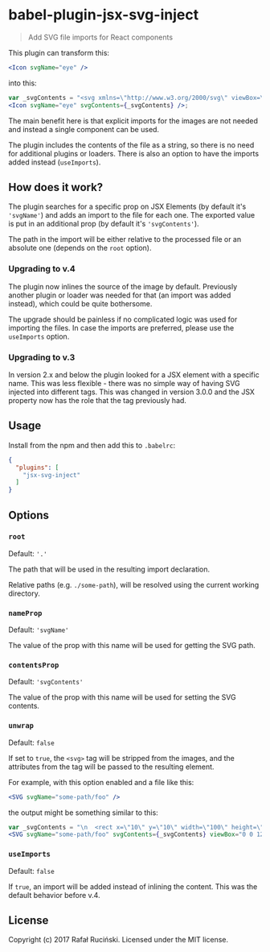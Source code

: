# babel-plugin-jsx-svg-inject

> Add SVG file imports for React components

This plugin can transform this:
```jsx
<Icon svgName="eye" />
```

into this:
```jsx
var _svgContents = "<svg xmlns=\"http://www.w3.org/2000/svg\" viewBox=\"0 0 200 200\">\n  <circle cx=\"100\" cy=\"100\" r=\"100\"/>\n</svg>\n";
<Icon svgName="eye" svgContents={_svgContents} />;
```

The main benefit here is that explicit imports for the images are not needed and instead a single component can be used.

The plugin includes the contents of the file as a string, so there is no need for additional plugins or loaders.
There is also an option to have the imports added instead (`useImports`).

## How does it work?

The plugin searches for a specific prop on JSX Elements (by default it's `'svgName'`) and adds an import to the file for each one.
The exported value is put in an additional prop (by default it's `'svgContents'`).

The path in the import will be either relative to the processed file or an absolute one (depends on the `root` option).

### Upgrading to v.4

The plugin now inlines the source of the image by default.
Previously another plugin or loader was needed for that (an import was added instead), which could be quite bothersome.

The upgrade should be painless if no complicated logic was used for importing the files.
In case the imports are preferred, please use the `useImports` option.

### Upgrading to v.3

In version 2.x and below the plugin looked for a JSX element with a specific name.
This was less flexible - there was no simple way of having SVG injected into different tags.
This was changed in version 3.0.0 and the JSX property now has the role that the tag previously had.

## Usage

Install from the npm and then add this to `.babelrc`:
```json
{
  "plugins": [
    "jsx-svg-inject"
  ]
}
```

## Options

### `root`
Default: `'.'`

The path that will be used in the resulting import declaration.

Relative paths (e.g. `./some-path`), will be resolved using the current working directory.

### `nameProp`
Default: `'svgName'`

The value of the prop with this name will be used for getting the SVG path.

### `contentsProp`
Default: `'svgContents'`

The value of the prop with this name will be used for setting the SVG contents.

### `unwrap`
Default: `false`

If set to `true`, the `<svg>` tag will be stripped from the images, and the attributes from the tag will be passed to the resulting element.

For example, with this option enabled and a file like this:
```jsx
<SVG svgName="some-path/foo" />
```

the output might be something similar to this:
```jsx
var _svgContents = "\n  <rect x=\"10\" y=\"10\" width=\"100\" height=\"100\" />\n";
<SVG svgName="some-path/foo" svgContents={_svgContents} viewBox="0 0 120 120" height="120" width="120" xmlns="http://www.w3.org/2000/svg" />;
```

### `useImports`
Default: `false`

If `true`, an import will be added instead of inlining the content.
This was the default behavior before v.4.

## License

Copyright (c) 2017 Rafał Ruciński. Licensed under the MIT license.
